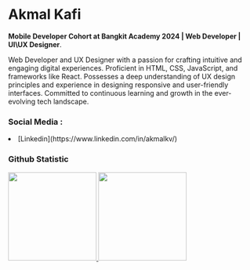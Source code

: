 # Akmal Kafi

**Mobile Developer Cohort at Bangkit Academy 2024 | Web Developer | UI\UX Designer**.<br>

Web Developer and UX Designer with a passion for crafting intuitive and engaging digital experiences. Proficient in HTML, CSS, JavaScript, and frameworks like React. Possesses a deep understanding of UX design principles and experience in designing responsive and user-friendly interfaces. Committed to continuous learning and growth in the ever-evolving tech landscape.<br>

### Social Media :
<li>[Linkedin](https://www.linkedin.com/in/akmalkv/)</li>

### Github Statistic
<p align="left">
<a href="https://github.com/akmalkv">
  <img height="180em" src="https://github-readme-stats-eight-theta.vercel.app/api?username=penuliscode&show_icons=true&theme=algolia&include_all_commits=true&count_private=true"/>
  <img height="180em" src="https://github-readme-stats-eight-theta.vercel.app/api/top-langs/?username=penuliscode&layout=compact&layout=compact&theme=algolia"/>
</a>
</p>
